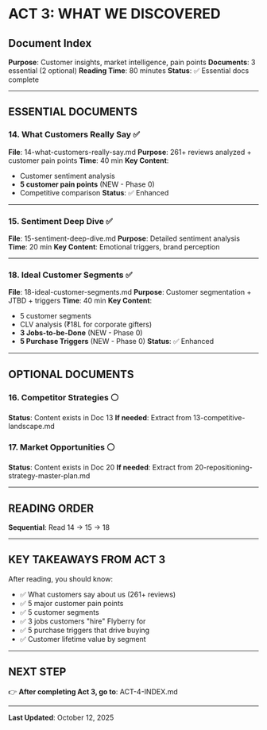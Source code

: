 # ACT 3: WHAT WE DISCOVERED
## Document Index

**Purpose**: Customer insights, market intelligence, pain points
**Documents**: 3 essential (2 optional)
**Reading Time**: 80 minutes
**Status**: ✅ Essential docs complete

---

## ESSENTIAL DOCUMENTS

### 14. What Customers Really Say ✅
**File**: 14-what-customers-really-say.md
**Purpose**: 261+ reviews analyzed + customer pain points
**Time**: 40 min
**Key Content**:
- Customer sentiment analysis
- **5 customer pain points** (NEW - Phase 0)
- Competitive comparison
**Status**: ✅ Enhanced

---

### 15. Sentiment Deep Dive ✅
**File**: 15-sentiment-deep-dive.md
**Purpose**: Detailed sentiment analysis
**Time**: 20 min
**Key Content**: Emotional triggers, brand perception

---

### 18. Ideal Customer Segments ✅
**File**: 18-ideal-customer-segments.md
**Purpose**: Customer segmentation + JTBD + triggers
**Time**: 40 min
**Key Content**:
- 5 customer segments
- CLV analysis (₹18L for corporate gifters)
- **3 Jobs-to-be-Done** (NEW - Phase 0)
- **5 Purchase Triggers** (NEW - Phase 0)
**Status**: ✅ Enhanced

---

## OPTIONAL DOCUMENTS

### 16. Competitor Strategies ⚪
**Status**: Content exists in Doc 13
**If needed**: Extract from 13-competitive-landscape.md

### 17. Market Opportunities ⚪
**Status**: Content exists in Doc 20
**If needed**: Extract from 20-repositioning-strategy-master-plan.md

---

## READING ORDER

**Sequential**: Read 14 → 15 → 18

---

## KEY TAKEAWAYS FROM ACT 3

After reading, you should know:
- ✅ What customers say about us (261+ reviews)
- ✅ 5 major customer pain points
- ✅ 5 customer segments
- ✅ 3 jobs customers "hire" Flyberry for
- ✅ 5 purchase triggers that drive buying
- ✅ Customer lifetime value by segment

---

## NEXT STEP

👉 **After completing Act 3, go to**: ACT-4-INDEX.md

---

**Last Updated**: October 12, 2025
